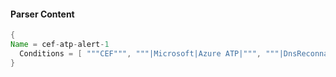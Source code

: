 #### Parser Content
```Java
{
Name = cef-atp-alert-1
  Conditions = [ """CEF""", """|Microsoft|Azure ATP|""", """|DnsReconnaissanceSecurityAlert|""" ]
}
```